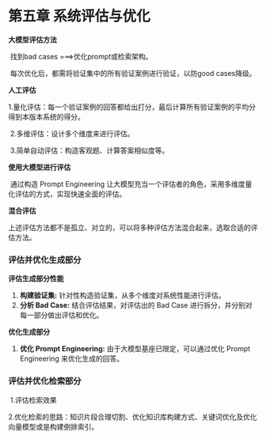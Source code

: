 # 第五章 系统评估与优化

**大模型评估方法**

​		找到bad cases ===>优化prompt或检索架构。

​		每次优化后，都需将验证集中的所有验证案例进行验证，以防good cases降级。

**人工评估**

​		1.量化评估：每一个验证案例的回答都给出打分，最后计算所有验证案例的平均分得到本版本系统的得分。

​		2.多维评估：设计多个维度来进行评估。

​		3.简单自动评估：构造客观题、计算答案相似度等。

**使用大模型进行评估**

​		通过构造 Prompt Engineering 让大模型充当一个评估者的角色，采用多维度量化评估的方式，实现快速全面的评估。

**混合评估**

​		上述评估方法都不是孤立、对立的，可以将多种评估方法混合起来，选取合适的评估方法。



### **评估并优化生成部分**

**评估生成部分性能**

1. **构建验证集:** 针对性构造验证集，从多个维度对系统性能进行评估。
2. **分析 Bad Case:** 结合评估结果，对评估出的 Bad Case 进行拆分，并分别对每一部分做出评估和优化。

**优化生成部分**

1. **优化 Prompt Engineering:** 由于大模型基座已限定，可以通过优化 Prompt Engineering 来优化生成的回答。



### 评估并优化检索部分

​		1.评估检索效果

​		2.优化检索的思路：知识片段合理切割、优化知识库构建方式、关键词优化及优化向量模型或是构建倒排索引。





​		
